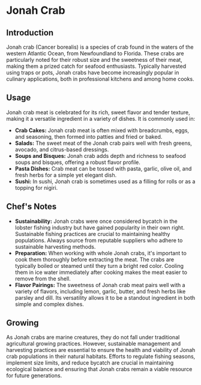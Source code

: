# Jonah Crab

## Introduction

Jonah crab (Cancer borealis) is a species of crab found in the waters of the western Atlantic Ocean, from Newfoundland to Florida. These crabs are particularly noted for their robust size and the sweetness of their meat, making them a prized catch for seafood enthusiasts. Typically harvested using traps or pots, Jonah crabs have become increasingly popular in culinary applications, both in professional kitchens and among home cooks.

## Usage

Jonah crab meat is celebrated for its rich, sweet flavor and tender texture, making it a versatile ingredient in a variety of dishes. It is commonly used in:

- **Crab Cakes:** Jonah crab meat is often mixed with breadcrumbs, eggs, and seasoning, then formed into patties and fried or baked.
- **Salads:** The sweet meat of the Jonah crab pairs well with fresh greens, avocado, and citrus-based dressings.
- **Soups and Bisques:** Jonah crab adds depth and richness to seafood soups and bisques, offering a robust flavor profile.
- **Pasta Dishes:** Crab meat can be tossed with pasta, garlic, olive oil, and fresh herbs for a simple yet elegant dish.
- **Sushi:** In sushi, Jonah crab is sometimes used as a filling for rolls or as a topping for nigiri.

## Chef's Notes

- **Sustainability:** Jonah crabs were once considered bycatch in the lobster fishing industry but have gained popularity in their own right. Sustainable fishing practices are crucial to maintaining healthy populations. Always source from reputable suppliers who adhere to sustainable harvesting methods.
- **Preparation:** When working with whole Jonah crabs, it's important to cook them thoroughly before extracting the meat. The crabs are typically boiled or steamed until they turn a bright red color. Cooling them in ice water immediately after cooking makes the meat easier to remove from the shell.
- **Flavor Pairings:** The sweetness of Jonah crab meat pairs well with a variety of flavors, including lemon, garlic, butter, and fresh herbs like parsley and dill. Its versatility allows it to be a standout ingredient in both simple and complex dishes.

## Growing

As Jonah crabs are marine creatures, they do not fall under traditional agricultural growing practices. However, sustainable management and harvesting practices are essential to ensure the health and viability of Jonah crab populations in their natural habitats. Efforts to regulate fishing seasons, implement size limits, and reduce bycatch are crucial in maintaining ecological balance and ensuring that Jonah crabs remain a viable resource for future generations.